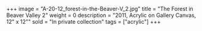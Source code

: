 +++
image = "A-20-12_forest-in-the-Beaver-V_2.jpg"
title = "The Forest in Beaver Valley 2"
weight = 0
description = "2011, Acrylic on Gallery Canvas, 12\" x 12\""
sold = "In private collection"
tags = ["acrylic"]
+++

